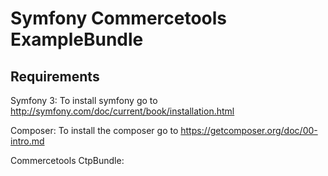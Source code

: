 # Symfony Commercetools ExampleBundle

## Requirements
Symfony 3:
To install symfony go to http://symfony.com/doc/current/book/installation.html

Composer:
To install the composer go to https://getcomposer.org/doc/00-intro.md

Commercetools CtpBundle:
